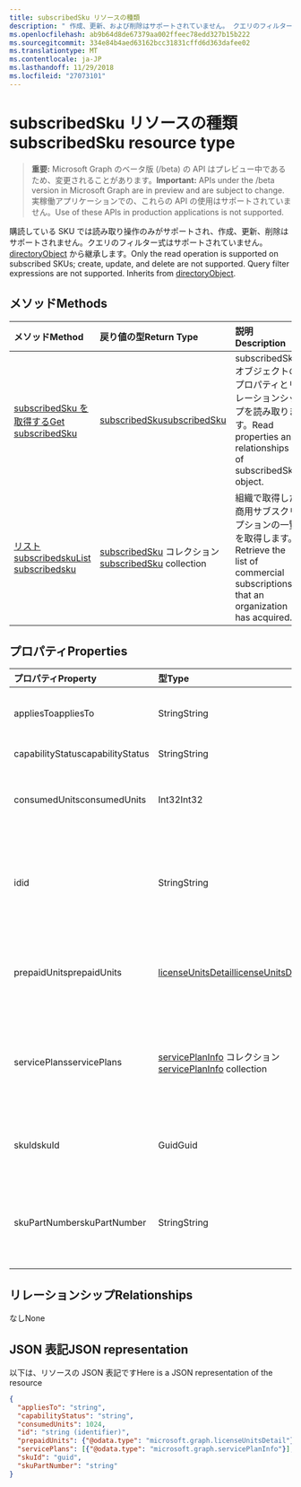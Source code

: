 ```yaml
---
title: subscribedSku リソースの種類
description: " 作成、更新、および削除はサポートされていません。 クエリのフィルター式はサポートされていません。 directoryObject から継承します。"
ms.openlocfilehash: ab9b64d8de67379aa002ffeec78edd327b15b222
ms.sourcegitcommit: 334e84b4aed63162bcc31831cffd6d363dafee02
ms.translationtype: MT
ms.contentlocale: ja-JP
ms.lasthandoff: 11/29/2018
ms.locfileid: "27073101"
---
```

# <a name="subscribedsku-resource-type"></a><span data-ttu-id="a9dcd-105">subscribedSku リソースの種類</span><span class="sxs-lookup"><span data-stu-id="a9dcd-105">subscribedSku resource type</span></span>

> <span data-ttu-id="a9dcd-106">**重要:** Microsoft Graph のベータ版 (/beta) の API はプレビュー中であるため、変更されることがあります。</span><span class="sxs-lookup"><span data-stu-id="a9dcd-106">**Important:** APIs under the /beta version in Microsoft Graph are in preview and are subject to change.</span></span> <span data-ttu-id="a9dcd-107">実稼働アプリケーションでの、これらの API の使用はサポートされていません。</span><span class="sxs-lookup"><span data-stu-id="a9dcd-107">Use of these APIs in production applications is not supported.</span></span>

<span data-ttu-id="a9dcd-p103">購読している SKU では読み取り操作のみがサポートされ、作成、更新、削除はサポートされません。クエリのフィルター式はサポートされていません。[directoryObject](directoryobject.md) から継承します。</span><span class="sxs-lookup"><span data-stu-id="a9dcd-p103">Only the read operation is supported on subscribed SKUs; create, update, and delete are not supported. Query filter expressions are not supported. Inherits from [directoryObject](directoryobject.md).</span></span>


## <a name="methods"></a><span data-ttu-id="a9dcd-111">メソッド</span><span class="sxs-lookup"><span data-stu-id="a9dcd-111">Methods</span></span>
| <span data-ttu-id="a9dcd-112">メソッド</span><span class="sxs-lookup"><span data-stu-id="a9dcd-112">Method</span></span>           | <span data-ttu-id="a9dcd-113">戻り値の型</span><span class="sxs-lookup"><span data-stu-id="a9dcd-113">Return Type</span></span>    |<span data-ttu-id="a9dcd-114">説明</span><span class="sxs-lookup"><span data-stu-id="a9dcd-114">Description</span></span>|
|:---------------|:--------|:----------|
|[<span data-ttu-id="a9dcd-115">subscribedSku を取得する</span><span class="sxs-lookup"><span data-stu-id="a9dcd-115">Get subscribedSku</span></span>](../api/subscribedsku-get.md) | [<span data-ttu-id="a9dcd-116">subscribedSku</span><span class="sxs-lookup"><span data-stu-id="a9dcd-116">subscribedSku</span></span>](subscribedsku.md) |<span data-ttu-id="a9dcd-117">subscribedSku オブジェクトのプロパティとリレーションシップを読み取ります。</span><span class="sxs-lookup"><span data-stu-id="a9dcd-117">Read properties and relationships of subscribedSku object.</span></span>|
|[<span data-ttu-id="a9dcd-118">リスト subscribedsku</span><span class="sxs-lookup"><span data-stu-id="a9dcd-118">List subscribedsku</span></span>](../api/subscribedsku-list.md) | <span data-ttu-id="a9dcd-119">[subscribedSku](subscribedsku.md) コレクション</span><span class="sxs-lookup"><span data-stu-id="a9dcd-119">[subscribedSku](subscribedsku.md) collection</span></span> |<span data-ttu-id="a9dcd-120">組織で取得した商用サブスクリプションの一覧を取得します。</span><span class="sxs-lookup"><span data-stu-id="a9dcd-120">Retrieve the list of commercial subscriptions that an organization has acquired.</span></span>|

## <a name="properties"></a><span data-ttu-id="a9dcd-121">プロパティ</span><span class="sxs-lookup"><span data-stu-id="a9dcd-121">Properties</span></span>
| <span data-ttu-id="a9dcd-122">プロパティ</span><span class="sxs-lookup"><span data-stu-id="a9dcd-122">Property</span></span>     | <span data-ttu-id="a9dcd-123">型</span><span class="sxs-lookup"><span data-stu-id="a9dcd-123">Type</span></span>   |<span data-ttu-id="a9dcd-124">説明</span><span class="sxs-lookup"><span data-stu-id="a9dcd-124">Description</span></span>|
|:---------------|:--------|:----------|
|<span data-ttu-id="a9dcd-125">appliesTo</span><span class="sxs-lookup"><span data-stu-id="a9dcd-125">appliesTo</span></span>|<span data-ttu-id="a9dcd-126">String</span><span class="sxs-lookup"><span data-stu-id="a9dcd-126">String</span></span>| <span data-ttu-id="a9dcd-127">"User" や "Company" など。</span><span class="sxs-lookup"><span data-stu-id="a9dcd-127">For example, "User" or "Company".</span></span> |
|<span data-ttu-id="a9dcd-128">capabilityStatus</span><span class="sxs-lookup"><span data-stu-id="a9dcd-128">capabilityStatus</span></span>|<span data-ttu-id="a9dcd-129">String</span><span class="sxs-lookup"><span data-stu-id="a9dcd-129">String</span></span>| <span data-ttu-id="a9dcd-130">「有効」など。</span><span class="sxs-lookup"><span data-stu-id="a9dcd-130">For example, "Enabled".</span></span> |
|<span data-ttu-id="a9dcd-131">consumedUnits</span><span class="sxs-lookup"><span data-stu-id="a9dcd-131">consumedUnits</span></span>|<span data-ttu-id="a9dcd-132">Int32</span><span class="sxs-lookup"><span data-stu-id="a9dcd-132">Int32</span></span>| <span data-ttu-id="a9dcd-133">割り当てられたライセンスの数。</span><span class="sxs-lookup"><span data-stu-id="a9dcd-133">The number of licenses that have been assigned.</span></span> |
|<span data-ttu-id="a9dcd-134">id</span><span class="sxs-lookup"><span data-stu-id="a9dcd-134">id</span></span>|<span data-ttu-id="a9dcd-135">String</span><span class="sxs-lookup"><span data-stu-id="a9dcd-135">String</span></span>| <span data-ttu-id="a9dcd-p104">購読している SKU オブジェクトの一意識別子。キーであり、null 許容ではありません。</span><span class="sxs-lookup"><span data-stu-id="a9dcd-p104">The unique identifier for the subscribed sku object. Key, not nullable.</span></span> |
|<span data-ttu-id="a9dcd-138">prepaidUnits</span><span class="sxs-lookup"><span data-stu-id="a9dcd-138">prepaidUnits</span></span>|[<span data-ttu-id="a9dcd-139">licenseUnitsDetail</span><span class="sxs-lookup"><span data-stu-id="a9dcd-139">licenseUnitsDetail</span></span>](licenseunitsdetail.md)| <span data-ttu-id="a9dcd-140">プリペイド ライセンスの数と状態に関する情報。</span><span class="sxs-lookup"><span data-stu-id="a9dcd-140">Information about the number and status of prepaid licenses.</span></span> |
|<span data-ttu-id="a9dcd-141">servicePlans</span><span class="sxs-lookup"><span data-stu-id="a9dcd-141">servicePlans</span></span>|<span data-ttu-id="a9dcd-142">[servicePlanInfo](serviceplaninfo.md) コレクション</span><span class="sxs-lookup"><span data-stu-id="a9dcd-142">[servicePlanInfo](serviceplaninfo.md) collection</span></span>| <span data-ttu-id="a9dcd-p105">SKU と併用できるサービス プランに関する情報。null 許容ではありません</span><span class="sxs-lookup"><span data-stu-id="a9dcd-p105">Information about the service plans that are available with the SKU. Not nullable</span></span> |
|<span data-ttu-id="a9dcd-145">skuId</span><span class="sxs-lookup"><span data-stu-id="a9dcd-145">skuId</span></span>|<span data-ttu-id="a9dcd-146">Guid</span><span class="sxs-lookup"><span data-stu-id="a9dcd-146">Guid</span></span>| <span data-ttu-id="a9dcd-147">サービス SKU の一意識別子 (GUID)。</span><span class="sxs-lookup"><span data-stu-id="a9dcd-147">The unique identifier (GUID) for the service SKU.</span></span> |
|<span data-ttu-id="a9dcd-148">skuPartNumber</span><span class="sxs-lookup"><span data-stu-id="a9dcd-148">skuPartNumber</span></span>|<span data-ttu-id="a9dcd-149">String</span><span class="sxs-lookup"><span data-stu-id="a9dcd-149">String</span></span>| <span data-ttu-id="a9dcd-150">SKU 部品番号。"AAD_PREMIUM" や "RMSBASIC" など。</span><span class="sxs-lookup"><span data-stu-id="a9dcd-150">The SKU part number; for example: "AAD_PREMIUM" or "RMSBASIC".</span></span> |

## <a name="relationships"></a><span data-ttu-id="a9dcd-151">リレーションシップ</span><span class="sxs-lookup"><span data-stu-id="a9dcd-151">Relationships</span></span>
<span data-ttu-id="a9dcd-152">なし</span><span class="sxs-lookup"><span data-stu-id="a9dcd-152">None</span></span>

## <a name="json-representation"></a><span data-ttu-id="a9dcd-153">JSON 表記</span><span class="sxs-lookup"><span data-stu-id="a9dcd-153">JSON representation</span></span>

<span data-ttu-id="a9dcd-154">以下は、リソースの JSON 表記です</span><span class="sxs-lookup"><span data-stu-id="a9dcd-154">Here is a JSON representation of the resource</span></span>

<!-- {
  "blockType": "resource",
  "optionalProperties": [

  ],
  "keyProperty": "id",
  "@odata.type": "microsoft.graph.subscribedSku"
}-->

```json
{
  "appliesTo": "string",
  "capabilityStatus": "string",
  "consumedUnits": 1024,
  "id": "string (identifier)",
  "prepaidUnits": {"@odata.type": "microsoft.graph.licenseUnitsDetail"},
  "servicePlans": [{"@odata.type": "microsoft.graph.servicePlanInfo"}],
  "skuId": "guid",
  "skuPartNumber": "string"
}

```
<!-- uuid: 8fcb5dbc-d5aa-4681-8e31-b001d5168d79
2015-10-25 14:57:30 UTC -->
<!-- {
  "type": "#page.annotation",
  "description": "subscribedSku resource",
  "keywords": "",
  "section": "documentation",
  "tocPath": ""
}-->
